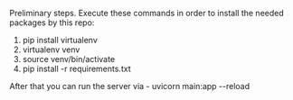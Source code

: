 Preliminary steps. Execute these commands in order to install the needed packages by this repo:
1. pip install virtualenv
2. virtualenv venv
3. source venv/bin/activate
4. pip install -r requirements.txt

After that you can run the server via - uvicorn main:app --reload
